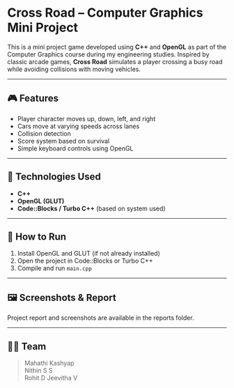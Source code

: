 # Cross Road – Computer Graphics Mini Project

This is a mini project game developed using **C++** and **OpenGL** as part of the Computer Graphics course during my engineering studies.
Inspired by classic arcade games, **Cross Road** simulates a player crossing a busy road while avoiding collisions with moving vehicles.

---

## 🎮 Features

- Player character moves up, down, left, and right
- Cars move at varying speeds across lanes
- Collision detection
- Score system based on survival
- Simple keyboard controls using OpenGL

---

## 🧱 Technologies Used

- **C++**
- **OpenGL (GLUT)**
- **Code::Blocks / Turbo C++** (based on system used)

---

## 🚀 How to Run

1. Install OpenGL and GLUT (if not already installed)
2. Open the project in Code::Blocks or Turbo C++
3. Compile and run `main.cpp`

---

## 🖼️ Screenshots & Report

Project report and screenshots are available in the reports folder.

---

## 👨‍💻 Team

> Mahathi Kashyap  
> Nithin S S  
> Rohit D
> Jeevitha V  

